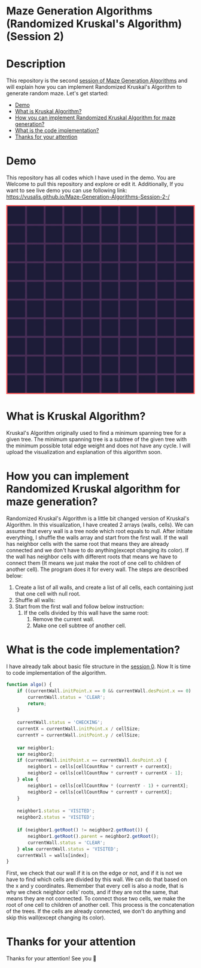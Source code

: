 # Maze Generation Algorithms (Randomized Kruskal's Algorithm) (Session 2)

# Description

This repository is the second [session of Maze Generation Algorithms](https://github.com/VusalIs/Maze-Generation-Algorithms-Session-0-) and will explain how you can implement Randomized Kruskal's Algorithm to generate random maze. Let's get started:

-   [Demo](#demo)
-   [What is Kruskal Algorithm?](#What-is-Kruskal-Algorithm)
-   [How you can implement Randomized Kruskal Algorithm for maze generation?](#How-you-can-implement-Randomized-Kruskal-Algorithm-for-maze-generation)
-   [What is the code implementation?](#What-is-the-code-implementation)
-   [Thanks for your attention](#Thanks-for-your-attention)

# Demo

This repository has all codes which I have used in the demo. You are Welcome to pull this repository and explore or edit it. Additionally, If you want to see live demo you can use following link: https://vusalis.github.io/Maze-Generation-Algorithms-Session-2-/

![Demo](demos/demo.gif)

# What is Kruskal Algorithm?

Kruskal's Algorithm originally used to find a minimum spanning tree for a given tree. The minimum spanning tree is a subtree of the given tree with the minimum possible total edge weight and does not have any cycle. I will upload the visualization and explanation of this algorithm soon.

# How you can implement Randomized Kruskal algorithm for maze generation?

Randomized Kruskal's Algorithm is a little bit changed version of Kruskal's Algorithm. In this visualization, I have created 2 arrays (walls, cells). We can assume that every wall is a tree node which root equals to null. After initiate everything, I shuffle the walls array and start from the first wall. If the wall has neighbor cells with the same root that means they are already connected and we don't have to do anything(except changing its color). If the wall has neighbor cells with different roots that means we have to connect them (It means we just make the root of one cell to children of another cell). The program does it for every wall. The steps are described below:

1. Create a list of all walls, and create a list of all cells, each containing just that one cell with null root.
1. Shuffle all walls:
1. Start from the first wall and follow below instruction:
    1. If the cells divided by this wall have the same root:
        1. Remove the current wall.
        1. Make one cell subtree of another cell.

# What is the code implementation?

I have already talk about basic file structure in the [session 0](https://github.com/VusalIs/Maze-Generation-Algorithms-Session-0-). Now It is time to code implementation of the algorithm.

```javascript
function algo() {
    if ((currentWall.initPoint.x == 0 && currentWall.desPoint.x == 0) || (currentWall.initPoint.y == 0 && currentWall.desPoint.y == 0)) {
        currentWall.status = 'CLEAR';
        return;
    }

    currentWall.status = 'CHECKING';
    currentX = currentWall.initPoint.x / cellSize;
    currentY = currentWall.initPoint.y / cellSize;

    var neighbor1;
    var neighbor2;
    if (currentWall.initPoint.x == currentWall.desPoint.x) {
        neighbor1 = cells[cellCountRow * currentY + currentX];
        neighbor2 = cells[cellCountRow * currentY + currentX - 1];
    } else {
        neighbor1 = cells[cellCountRow * (currentY - 1) + currentX];
        neighbor2 = cells[cellCountRow * currentY + currentX];
    }

    neighbor1.status = 'VISITED';
    neighbor2.status = 'VISITED';

    if (neighbor1.getRoot() != neighbor2.getRoot()) {
        neighbor1.getRoot().parent = neighbor2.getRoot();
        currentWall.status = 'CLEAR';
    } else currentWall.status = 'VISITED';
    currentWall = walls[index];
}
```

First, we check that our wall if it is on the edge or not, and if it is not we have to find which cells are divided by this wall. We can do that based on the x and y coordinates. Remember that every cell is also a node, that is why we check neighbor cells' roots, and if they are not the same, that means they are not connected. To connect those two cells, we make the root of one cell to children of another cell. This process is the concatenation of the trees. If the cells are already connected, we don't do anything and skip this wall(except changing its color).

# Thanks for your attention

Thanks for your attention! See you 👋

